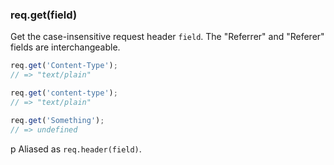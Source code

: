 <h3 id='req.get'>req.get(field)</h3>

Get the case-insensitive request header `field`. The "Referrer" and "Referer" fields are interchangeable.

```js
req.get('Content-Type');
// => "text/plain"

req.get('content-type');
// => "text/plain"

req.get('Something');
// => undefined
```

p Aliased as `req.header(field)`.
